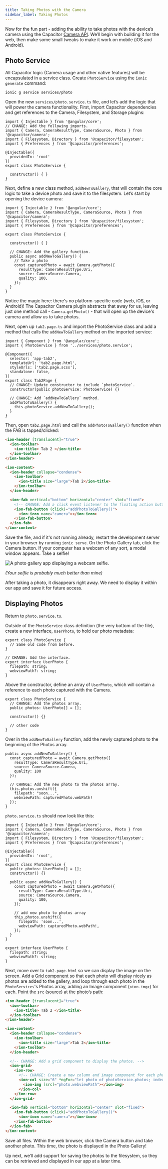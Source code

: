```yaml
---
title: Taking Photos with the Camera
sidebar_label: Taking Photos
---
```


<head>
  <title>Build Camera API for iOS, Android & Web | Ionic Capacitor Camera</title>
  <meta
    name="description"
    content="Add the ability to take photos with your device's camera using the Ionic Capacitor Camera API for mobile iOS, Android, and the web. Learn how here."
  />
</head>

Now for the fun part - adding the ability to take photos with the device’s camera using the Capacitor [Camera API](https://capacitorjs.com/docs/apis/camera). We’ll begin with building it for the web, then make some small tweaks to make it work on mobile (iOS and Android).

## Photo Service

All Capacitor logic (Camera usage and other native features) will be encapsulated in a service class. Create `PhotoService` using the `ionic generate` command:

```shell
ionic g service services/photo
```

Open the new `services/photo.service.ts` file, and let’s add the logic that will power the camera functionality. First, import Capacitor dependencies and get references to the Camera, Filesystem, and Storage plugins:

```tsx
import { Injectable } from '@angular/core';
// CHANGE: Add the following imports.
import { Camera, CameraResultType, CameraSource, Photo } from '@capacitor/camera';
import { Filesystem, Directory } from '@capacitor/filesystem';
import { Preferences } from '@capacitor/preferences';

@Injectable({
  providedIn: 'root'
})
export class PhotoService {

  constructor() { }
}
```

Next, define a new class method, `addNewToGallery`, that will contain the core logic to take a device photo and save it to the filesystem. Let’s start by opening the device camera:

```tsx
import { Injectable } from '@angular/core';
import { Camera, CameraResultType, CameraSource, Photo } from '@capacitor/camera';
import { Filesystem, Directory } from '@capacitor/filesystem';
import { Preferences } from '@capacitor/preferences';

export class PhotoService {

  constructor() { }

  // CHANGE: Add the gallery function.
  public async addNewToGallery() {
    // Take a photo
    const capturedPhoto = await Camera.getPhoto({
      resultType: CameraResultType.Uri,
      source: CameraSource.Camera,
      quality: 100,
    });
  }
}
```

Notice the magic here: there's no platform-specific code (web, iOS, or Android)! The Capacitor Camera plugin abstracts that away for us, leaving just one method call - `Camera.getPhoto()` - that will open up the device's camera and allow us to take photos.

Next, open up `tab2.page.ts` and import the PhotoService class and add a method that calls the `addNewToGallery` method on the imported service:

```tsx
import { Component } from '@angular/core';
import { PhotoService } from '../services/photo.service';

@Component({
  selector: 'app-tab2',
  templateUrl: 'tab2.page.html',
  styleUrls: ['tab2.page.scss'],
  standalone: false,
})
export class Tab2Page {
  // CHANGE: Update constructor to include `photoService`.
  constructor(public photoService: PhotoService) {}

  // CHANGE: Add `addNewToGallery` method.
  addPhotoToGallery() {
    this.photoService.addNewToGallery();
  }
}
```

Then, open `tab2.page.html` and call the `addPhotoToGallery()` function when the FAB is tapped/clicked:

```html
<ion-header [translucent]="true">
  <ion-toolbar>
    <ion-title> Tab 2 </ion-title>
  </ion-toolbar>
</ion-header>

<ion-content>
  <ion-header collapse="condense">
    <ion-toolbar>
      <ion-title size="large">Tab 2</ion-title>
    </ion-toolbar>
  </ion-header>

  <ion-fab vertical="bottom" horizontal="center" slot="fixed">
    <!-- CHANGE: Add a click event listener to the floating action button. -->
    <ion-fab-button (click)="addPhotoToGallery()">
      <ion-icon name="camera"></ion-icon>
    </ion-fab-button>
  </ion-fab>
</ion-content>
```

Save the file, and if it's not running already, restart the development server in your browser by running `ionic serve`. On the Photo Gallery tab, click the Camera button. If your computer has a webcam of any sort, a modal window appears. Take a selfie!

![A photo gallery app displaying a webcam selfie.](/img/guides/first-app-cap-ng/camera-web.png 'Webcam Selfie in Photo Gallery')

_(Your selfie is probably much better than mine)_

After taking a photo, it disappears right away. We need to display it within our app and save it for future access.

## Displaying Photos

Return to `photo.service.ts`.

Outside of the `PhotoService` class definition (the very bottom of the file), create a new interface, `UserPhoto`, to hold our photo metadata:

```tsx
export class PhotoService {
  // Same old code from before.
}

// CHANGE: Add the interface.
export interface UserPhoto {
  filepath: string;
  webviewPath?: string;
}
```

Above the constructor, define an array of `UserPhoto`, which will contain a reference to each photo captured with the Camera.

```tsx
export class PhotoService {
  // CHANGE: Add the photos array.
  public photos: UserPhoto[] = [];

  constructor() {}

  // other code
}
```

Over in the `addNewToGallery` function, add the newly captured photo to the beginning of the Photos array.

```tsx
public async addNewToGallery() {
  const capturedPhoto = await Camera.getPhoto({
    resultType: CameraResultType.Uri,
    source: CameraSource.Camera,
    quality: 100
  });

  // CHANGE: Add the new photo to the photos array.
  this.photos.unshift({
    filepath: "soon...",
    webviewPath: capturedPhoto.webPath!
  });
}
```

`photo.service.ts` should now look like this:

```tsx
import { Injectable } from '@angular/core';
import { Camera, CameraResultType, CameraSource, Photo } from '@capacitor/camera';
import { Filesystem, Directory } from '@capacitor/filesystem';
import { Preferences } from '@capacitor/preferences';

@Injectable({
  providedIn: 'root',
})
export class PhotoService {
  public photos: UserPhoto[] = [];
  constructor() {}

  public async addNewToGallery() {
    const capturedPhoto = await Camera.getPhoto({
      resultType: CameraResultType.Uri,
      source: CameraSource.Camera,
      quality: 100,
    });

    // add new photo to photos array
    this.photos.unshift({
      filepath: 'soon...',
      webviewPath: capturedPhoto.webPath!,
    });
  }
}

export interface UserPhoto {
  filepath: string;
  webviewPath?: string;
}
```

Next, move over to `tab2.page.html` so we can display the image on the screen. Add a [Grid component](https://ionicframework.com/docs/api/grid) so that each photo will display nicely as photos are added to the gallery, and loop through each photo in the `PhotoServices`'s Photos array, adding an Image component (`<ion-img>`) for each. Point the `src` (source) at the photo’s path:

```html
<ion-header [translucent]="true">
  <ion-toolbar>
    <ion-title> Tab 2 </ion-title>
  </ion-toolbar>
</ion-header>

<ion-content>
  <ion-header collapse="condense">
    <ion-toolbar>
      <ion-title size="large">Tab 2</ion-title>
    </ion-toolbar>
  </ion-header>

  <!-- CHANGE: Add a grid component to display the photos. -->
  <ion-grid>
    <ion-row>
      <!-- CHANGE: Create a new column and image component for each photo. -->
      <ion-col size="6" *ngFor="let photo of photoService.photos; index as position">
        <ion-img [src]="photo.webviewPath"></ion-img>
      </ion-col>
    </ion-row>
  </ion-grid>

  <ion-fab vertical="bottom" horizontal="center" slot="fixed">
    <ion-fab-button (click)="addPhotoToGallery()">
      <ion-icon name="camera"></ion-icon>
    </ion-fab-button>
  </ion-fab>
</ion-content>
```

Save all files. Within the web browser, click the Camera button and take another photo. This time, the photo is displayed in the Photo Gallery!

Up next, we’ll add support for saving the photos to the filesystem, so they can be retrieved and displayed in our app at a later time.
